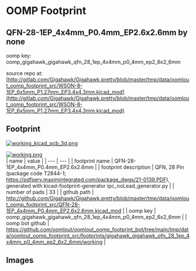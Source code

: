 # OOMP Footprint  
## QFN-28-1EP_4x4mm_P0.4mm_EP2.6x2.6mm  by none  
  
oomp key: oomp_gigahawk_gigahawk_qfn_28_1ep_4x4mm_p0_4mm_ep2_6x2_6mm  
  
source repo at: [http://gitlab.com/Gigahawk/Gigahawk.pretty/blob/master/tmp/data/oomlout_oomp_footprint_src/WSON-8-1EP_6x5mm_P1.27mm_EP3.4x4.3mm.kicad_mod](http://gitlab.com/Gigahawk/Gigahawk.pretty/blob/master/tmp/data/oomlout_oomp_footprint_src/WSON-8-1EP_6x5mm_P1.27mm_EP3.4x4.3mm.kicad_mod)  
## Footprint  
  
[![working_kicad_pcb_3d.png](working_kicad_pcb_3d_600.png)](working_kicad_pcb_3d.png)  
  
[![working.png](working_600.png)](working.png)  
| name | value | 
| --- | --- | 
| footprint name | QFN-28-1EP_4x4mm_P0.4mm_EP2.6x2.6mm | 
| footprint description | QFN, 28 Pin (package code T2844-1; https://pdfserv.maximintegrated.com/package_dwgs/21-0139.PDF), generated with kicad-footprint-generator ipc_noLead_generator.py | 
| number of pads | 33 | 
| github path | http://github.com/Gigahawk/Gigahawk.pretty/blob/master/tmp/data/oomlout_oomp_footprint_src/QFN-28-1EP_4x4mm_P0.4mm_EP2.6x2.6mm.kicad_mod | 
| oomp key | oomp_gigahawk_gigahawk_qfn_28_1ep_4x4mm_p0_4mm_ep2_6x2_6mm | 
| oomp bot github | https://github.com/oomlout/oomlout_oomp_footprint_bot/tree/main/tmp/data/oomlout_oomp_footprint_src/footprints/gigahawk_gigahawk_qfn_28_1ep_4x4mm_p0_4mm_ep2_6x2_6mm/working | 
## Images  
